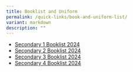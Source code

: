 ```yaml
---
title: Booklist and Uniform
permalink: /quick-links/book-and-uniform-list/
variant: markdown
description: ""
---
```

* [Secondary 1 Booklist 2024](/files/Booklist/S1_Booklist_2024.pdf)
* [Secondary 2 Booklist 2024](/files/Booklist/S2_Booklist_2024.pdf)
* [Secondary 3 Booklist 2024](/files/Booklist/S3_Booklist_2024.pdf)
* [Secondary 4 Booklist 2024](/files/Booklist/S4_Booklist_2024.pdf)